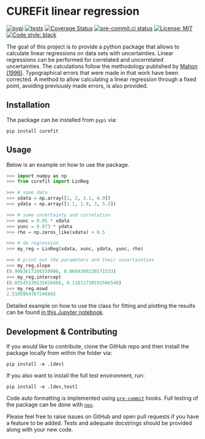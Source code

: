 # CUREFit linear regression

[![pypi](https://img.shields.io/pypi/v/curefit?color=informational)](https://pypi.org/project/curefit/)
[![tests](https://github.com/galactic-forensics/CUREFit/actions/workflows/package_testing.yml/badge.svg)](https://github.com/galactic-forensics/CUREFit/actions/workflows/package_testing.yml)
[![Coverage Status](https://coveralls.io/repos/github/galactic-forensics/CUREFit/badge.svg)](https://coveralls.io/github/galactic-forensics/CUREFit)
[![pre-commit.ci status](https://results.pre-commit.ci/badge/github/galactic-forensics/CUREFit/main.svg)](https://results.pre-commit.ci/latest/github/galactic-forensics/CUREFit/main)
[![License: MIT](https://img.shields.io/badge/License-MIT-yellow.svg)](https://opensource.org/licenses/MIT)
[![Code style: black](https://img.shields.io/badge/code%20style-black-000000.svg)](https://github.com/psf/black)

The goal of this project is to provide a python package
that allows to calculate linear regressions on data sets with uncertainties.
Linear regressions can be performed for correlated and uncorrelated uncertainties.
The calculations follow the methodology published by
[Mahon (1996)](https://doi.org/10.1080/00206819709465336).
Typographical errors that were made in that work have been corrected.
A method to allow calculating a linear regression through a fixed point,
avoiding previously made errors,
is also provided.

## Installation

The package can be installed from `pypi` via:

```
pip install curefit
```

## Usage

Below is an example on how to use the package.

```python
>>> import numpy as np
>>> from curefit import LinReg

>>> # some data
>>> xdata = np.array([1, 2, 3.1, 4.9])
>>> ydata = np.array([1.1, 1.9, 3, 5.5])

>>> # some uncertainty and correlation
>>> xunc = 0.05 * xdata
>>> yunc = 0.073 * ydata
>>> rho = np.zeros_like(xdata) + 0.5

>>> # do regression
>>> my_reg = LinReg(xdata, xunc, ydata, yunc, rho)

>>> # print out the parameters and their uncertainties
>>> my_reg.slope
(0.9983617286559998, 0.0684389236571533)
>>> my_reg.intercept
(0.05545339135826666, 0.11811730191506546)
>>> my_reg.mswd
2.5105964767246842
```

Detailed example on how to use the class for fitting and plotting the results
can be found
[in this Jupyter notebook](https://github.com/galactic-forensics/CUREFit/tree/main/examples).


## Development & Contributing

If you would like to contribute,
clone the GitHub repo and then install the package locally from within the folder via:

```
pip install -e .[dev]
```

If you also want to install the full test environment,
run:

```
pip install -e .[dev,test]
```

Code auto formatting is implemented using
[`pre-commit`](https://pre-commit.com/) hooks.
Full testing of the package can be done with
[`nox`](https://nox.thea.codes/en/stable/index.html).

Please feel free to raise issues on GitHub
and open pull requests if you have a feature to be added.
Tests and adequate docstrings should be provided along with your new code.
